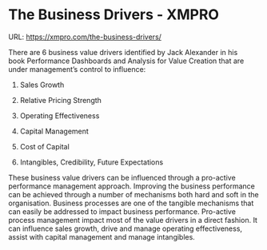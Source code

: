 # The Business Drivers - XMPRO

URL: https://xmpro.com/the-business-drivers/

There are 6 business value drivers identified by Jack Alexander in his book Performance Dashboards and Analysis for Value Creation that are under management’s control to influence:

1. Sales Growth

2. Relative Pricing Strength

3. Operating Effectiveness

4. Capital Management

5. Cost of Capital

6. Intangibles, Credibility, Future Expectations

These business value drivers can be influenced through a pro-active performance management approach. Improving the business performance can be achieved through a number of mechanisms both hard and soft in the organisation. Business processes are one of the tangible mechanisms that can easily be addressed to impact business performance. Pro-active process management impact most of the value drivers in a direct fashion. It can influence sales growth, drive and manage operating effectiveness, assist with capital management and manage intangibles.

